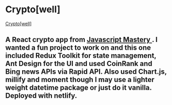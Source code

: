 # Crypto[well]

<a href="https://cryptowell.netlify.app">

Crypto[well]
</a>

## A React crypto app from <a href="https://www.youtube.com/watch?v=9DDX3US3kss">Javascript Mastery </a> . I wanted a fun project to work on and this one included Redux Toolkit for state management, Ant Design for the UI and used CoinRank and Bing news APIs via Rapid API. Also used Chart.js, millify and moment though I may use a lighter weight datetime package or just do it vanilla. Deployed with netlify.
